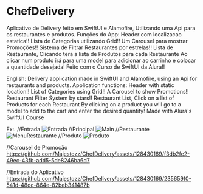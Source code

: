 # ChefDelivery

Aplicativo de Delivery feito em SwiftUI e Alamofire, Utilizando uma Api para os restaurantes e produtos.
Funções do App:
Header com localizacao estatica!!
Lista de Categorias utilizando Grid!!
Um Carousel para mostrar Promoções!!
Sistema de Filtrar Restaurantes por estrelas!!
Lista de Restaurante, Clicando tera a lista de Produtos para cada Restaurante
Ao clicar num produto irá para uma model para adicionar ao carrinho e colocar a quantidade desejada!
Feito com o Curso de SwiftUI da Alura!!

English: 
Delivery application made in SwiftUI and Alamofire, using an Api for restaurants and products.
Application functions:
Header with static location!!
List of Categories using Grid!!
A Carousel to show Promotions!!
Restaurant Filter System by stars!!
Restaurant List, Click on a list of Products for each Restaurant
By clicking on a product you will go to a model to add to the cart and enter the desired quantity!
Made with Alura's SwiftUI Course

Ex:.
//Entrada
  ![Entrada](https://github.com/Majestozz/ChefDelivery/assets/128430169/0d50bd63-4c0f-419f-9f89-128cdfa1483a)
  //Principal
  ![Main](https://github.com/Majestozz/ChefDelivery/assets/128430169/c69652d4-4ad5-4268-8e0d-a762f5584b34)
  //Restaurante
  ![MenuRestaurante](https://github.com/Majestozz/ChefDelivery/assets/128430169/b7236b07-e753-4302-bdb4-e39088ae230c)
  //Produto
  ![Produto](https://github.com/Majestozz/ChefDelivery/assets/128430169/35496f55-cea0-4ebd-b82f-d64cf2e1f6cb)

//Carousel de Promoção
https://github.com/Majestozz/ChefDelivery/assets/128430169/f3db2fe2-49ec-43fb-add5-5de8246ba6d7

//Entrada do Aplicativo
https://github.com/Majestozz/ChefDelivery/assets/128430169/235659f0-541d-48dc-864e-82beb341487b

